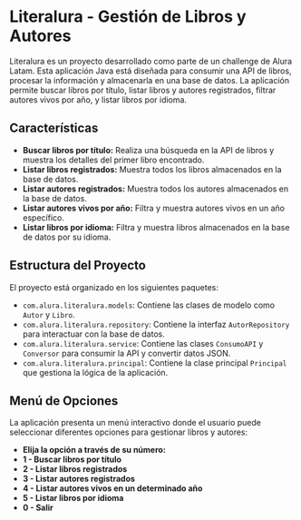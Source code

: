 # Literalura - Gestión de Libros y Autores

Literalura es un proyecto desarrollado como parte de un challenge de Alura Latam. Esta aplicación Java está diseñada para consumir una API de libros, procesar la información y almacenarla en una base de datos. La aplicación permite buscar libros por título, listar libros y autores registrados, filtrar autores vivos por año, y listar libros por idioma.

## Características

- **Buscar libros por título:** Realiza una búsqueda en la API de libros y muestra los detalles del primer libro encontrado.
- **Listar libros registrados:** Muestra todos los libros almacenados en la base de datos.
- **Listar autores registrados:** Muestra todos los autores almacenados en la base de datos.
- **Listar autores vivos por año:** Filtra y muestra autores vivos en un año específico.
- **Listar libros por idioma:** Filtra y muestra libros almacenados en la base de datos por su idioma.

## Estructura del Proyecto

El proyecto está organizado en los siguientes paquetes:

- `com.alura.literalura.models`: Contiene las clases de modelo como `Autor` y `Libro`.
- `com.alura.literalura.repository`: Contiene la interfaz `AutorRepository` para interactuar con la base de datos.
- `com.alura.literalura.service`: Contiene las clases `ConsumoAPI` y `Conversor` para consumir la API y convertir datos JSON.
- `com.alura.literalura.principal`: Contiene la clase principal `Principal` que gestiona la lógica de la aplicación.

## Menú de Opciones

La aplicación presenta un menú interactivo donde el usuario puede seleccionar diferentes opciones para gestionar libros y autores:
- **Elija la opción a través de su número:**
- **1 - Buscar libros por título**
- **2 - Listar libros registrados**
- **3 - Listar autores registrados**
- **4 - Listar autores vivos en un determinado año**
- **5 - Listar libros por idioma**
- **0 - Salir**

